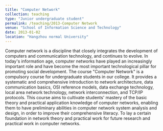 ```yaml
---
title: "Computer Network"
collection: teaching
type: "Junior undergraduate student"
permalink: /teaching/2013-Computer Network
venue: "School of Information Science and Technology"
date: 2013-01-02
location: "Hangzhou normal University"
---
```


Computer network is a discipline that closely integrates the development of computers and communication technology, and continues to evolve. In today's information age, computer networks have played an increasingly important role and have become the most important technological pillar for promoting social development. The course "Computer Network" is a compulsory course for undergraduate students in our college. It provides a systematic and comprehensive introduction to network architecture, data communication basics, OSI reference models, data exchange technology, local area network technology, network interconnection, and TCP/IP protocols.
This course aims to cultivate students' mastery of the basic theory and practical application knowledge of computer networks, enabling them to have preliminary abilities in computer network system analysis and design, in order to improve their comprehensive literacy. To lay a certain foundation in network theory and practical work for future research and practical work in computer networks.


